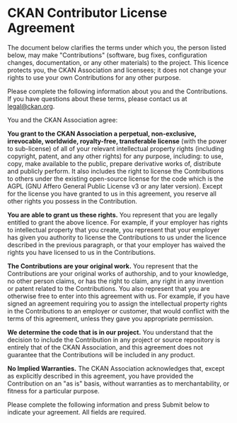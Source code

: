 # CKAN Contributor License Agreement

The document below clarifies the terms under which you, the person listed
below, may make "Contributions" (software, bug fixes, configuration changes,
documentation, or any other materials) to the project. This licence protects
you, the CKAN Association and licensees; it does not change your
rights to use your own Contributions for any other purpose.

Please complete the following information about you and the Contributions. If
you have questions about these terms, please contact us at legal@ckan.org.

You and the CKAN Association agree:

**You grant to the CKAN Association a perpetual, non-exclusive,
irrevocable, worldwide, royalty-free, transferable license** (with the power to
sub-license) of all of your relevant intellectual property rights (including
copyright, patent, and any other rights) for any purpose, including: to use,
copy, make available to the public, prepare derivative works of, distribute and
publicly perform. It also includes the right to license the Contributions to
others under the existing open-source license for the code which is the AGPL
(GNU Affero General Public License v3 or any later version). Except for the 
license you have granted to us in this agreement, you reserve all other rights 
you possess in the Contribution.

**You are able to grant us these rights.** You represent that you are legally
entitled to grant the above licence. For example, if your employer has rights
to intellectual property that you create, you represent that your employer has
given you authority to license the Contributions to us under the licence
described in the previous paragraph, or that your employer has waived the
rights you have licensed to us in the Contributions.

**The Contributions are your original work.** You represent that the
Contributions are your original works of authorship, and to your knowledge, no
other person claims, or has the right to claim, any right in any invention or
patent related to the Contributions. You also represent that you are otherwise
free to enter into this agreement with us. For example, if you have signed an
agreement requiring you to assign the intellectual property rights in the
Contributions to an employer or customer, that would conflict with the terms of
this agreement, unless they gave you appropriate permission.

**We determine the code that is in our project.** You understand that the
decision to include the Contribution in any project or source repository is
entirely that of the CKAN Association, and this agreement does not
guarantee that the Contributions will be included in any product.

**No Implied Warranties.** The CKAN Association acknowledges that,
except as explicitly described in this agreement, you have provided the
Contribution on an "as is" basis, without warranties as to merchantability, or
fitness for a particular purpose.

Please complete the following information and press Submit below to indicate
your agreement. All fields are required.
